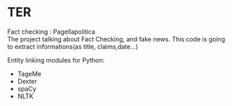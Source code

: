 # TER
Fact checking : Pagellapolitica   
The project talking about Fact Checking, and fake news. This code is going to extract informations(as title, claims,date...)   
 
Entity linking modules for Python:

- TageMe
- Dexter
- spaCy
- NLTK
